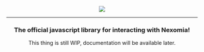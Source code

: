 <p align="center">
<img src="https://cdn.discordapp.com/attachments/481523406429356053/966172962409553970/Component_6.png">
</p>

------------
<h3 align="center">
The official javascript library for interacting with Nexomia!
</h3>
<p align="center">
This thing is still WIP, documentation will be available later.
</p>
